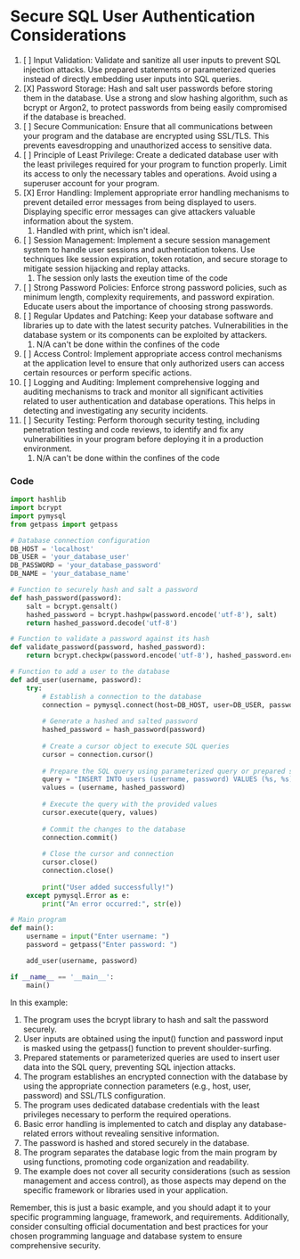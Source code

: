 # Secure SQL User Authentication Considerations

1. [ ] Input Validation: Validate and sanitize all user inputs to prevent SQL injection attacks. Use prepared statements or parameterized queries instead of directly embedding user inputs into SQL queries.
2. [X] Password Storage: Hash and salt user passwords before storing them in the database. Use a strong and slow hashing algorithm, such as bcrypt or Argon2, to protect passwords from being easily compromised if the database is breached.
3. [ ] Secure Communication: Ensure that all communications between your program and the database are encrypted using SSL/TLS. This prevents eavesdropping and unauthorized access to sensitive data.
4. [ ] Principle of Least Privilege: Create a dedicated database user with the least privileges required for your program to function properly. Limit its access to only the necessary tables and operations. Avoid using a superuser account for your program.
5. [X] Error Handling: Implement appropriate error handling mechanisms to prevent detailed error messages from being displayed to users. Displaying specific error messages can give attackers valuable information about the system.
   1. Handled with print, which isn't ideal.
6. [ ] Session Management: Implement a secure session management system to handle user sessions and authentication tokens. Use techniques like session expiration, token rotation, and secure storage to mitigate session hijacking and replay attacks.
   1. The session only lasts the exeution time of the code
7. [ ] Strong Password Policies: Enforce strong password policies, such as minimum length, complexity requirements, and password expiration. Educate users about the importance of choosing strong passwords.
8. [ ] Regular Updates and Patching: Keep your database software and libraries up to date with the latest security patches. Vulnerabilities in the database system or its components can be exploited by attackers.
   1. N/A can't be done within the confines of the code
9.  [ ] Access Control: Implement appropriate access control mechanisms at the application level to ensure that only authorized users can access certain resources or perform specific actions.
10. [ ] Logging and Auditing: Implement comprehensive logging and auditing mechanisms to track and monitor all significant activities related to user authentication and database operations. This helps in detecting and investigating any security incidents.
11. [ ] Security Testing: Perform thorough security testing, including penetration testing and code reviews, to identify and fix any vulnerabilities in your program before deploying it in a production environment.
    1.  N/A can't be done within the confines of the code

### Code

```python
import hashlib
import bcrypt
import pymysql
from getpass import getpass

# Database connection configuration
DB_HOST = 'localhost'
DB_USER = 'your_database_user'
DB_PASSWORD = 'your_database_password'
DB_NAME = 'your_database_name'

# Function to securely hash and salt a password
def hash_password(password):
    salt = bcrypt.gensalt()
    hashed_password = bcrypt.hashpw(password.encode('utf-8'), salt)
    return hashed_password.decode('utf-8')

# Function to validate a password against its hash
def validate_password(password, hashed_password):
    return bcrypt.checkpw(password.encode('utf-8'), hashed_password.encode('utf-8'))

# Function to add a user to the database
def add_user(username, password):
    try:
        # Establish a connection to the database
        connection = pymysql.connect(host=DB_HOST, user=DB_USER, password=DB_PASSWORD, database=DB_NAME)
        
        # Generate a hashed and salted password
        hashed_password = hash_password(password)
        
        # Create a cursor object to execute SQL queries
        cursor = connection.cursor()
        
        # Prepare the SQL query using parameterized query or prepared statement
        query = "INSERT INTO users (username, password) VALUES (%s, %s)"
        values = (username, hashed_password)
        
        # Execute the query with the provided values
        cursor.execute(query, values)
        
        # Commit the changes to the database
        connection.commit()
        
        # Close the cursor and connection
        cursor.close()
        connection.close()
        
        print("User added successfully!")
    except pymysql.Error as e:
        print("An error occurred:", str(e))

# Main program
def main():
    username = input("Enter username: ")
    password = getpass("Enter password: ")

    add_user(username, password)

if __name__ == '__main__':
    main()

```

In this example:

1. The program uses the bcrypt library to hash and salt the password securely.
2. User inputs are obtained using the input() function and password input is masked using the getpass() function to prevent shoulder-surfing.
3. Prepared statements or parameterized queries are used to insert user data into the SQL query, preventing SQL injection attacks.
4. The program establishes an encrypted connection with the database by using the appropriate connection parameters (e.g., host, user, password) and SSL/TLS configuration.
5. The program uses dedicated database credentials with the least privileges necessary to perform the required operations.
6. Basic error handling is implemented to catch and display any database-related errors without revealing sensitive information.
7. The password is hashed and stored securely in the database.
8. The program separates the database logic from the main program by using functions, promoting code organization and readability.
9. The example does not cover all security considerations (such as session management and access control), as those aspects may depend on the specific framework or libraries used in your application.

Remember, this is just a basic example, and you should adapt it to your specific programming language, framework, and requirements. Additionally, consider consulting official documentation and best practices for your chosen programming language and database system to ensure comprehensive security.

